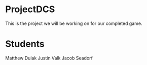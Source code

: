 # ProjectDCS

This is the project we will be working on for our completed game.
# Students
Matthew Dulak
Justin Valk
Jacob Seadorf

